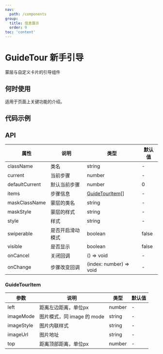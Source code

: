 ```yaml
---
nav:
  path: /components
group:
  title: 信息展示
  order: 9
toc: 'content'
---
```


# GuideTour 新手引导

蒙层与自定义卡片的引导组件

## 何时使用

适用于页面上关键功能的介绍。

## 代码示例
<code src='pages/GuideTour/index'></code>

## API
| 属性 | 说明 | 类型 | 默认值 |
| -----|-----|-----|-----|
| className | 类名 | string | - | 
| current | 当前步骤  | number | - |
| defaultCurrent | 默认当前步骤 | number | 0 |
| items | 步骤信息 | [GuideTourItem](#guidetourttem)[] | - |
| maskClassName | 蒙层的类名 | string | - | 
| maskStyle | 蒙层的样式 | string | - | 
| style | 样式 | string | - |
| swiperable | 是否开启滑动模式 | boolean | false |
| visible |  是否显示 | boolean | false | 
| onCancel   | 关闭回调  | () => void | - | 
| onChange   | 步骤改变回调 | (index: number) => void | - | 


### GuideTourItem 
| 参数 | 说明 | 类型 | 默认值 |
| -----|-----|-----|-----|
| left | 距离左边距离，单位px | number | - |
| imageMode | 图片模式，同 image 的 mode | string | - |
| imageStyle | 图片内联样式 | string | - |
| imageUrl | 图片地址 | string | - |
| top | 距离顶部距离，单位px | number | - |